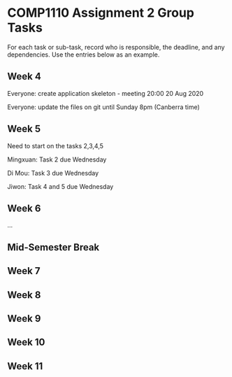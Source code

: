 # COMP1110 Assignment 2 Group Tasks

For each task or sub-task, record who is responsible, the deadline, and any dependencies.
Use the entries below as an example.

## Week 4

Everyone: create application skeleton - meeting 20:00 20 Aug 2020

Everyone: update the files on git until Sunday 8pm (Canberra time)

## Week 5

Need to start on the tasks 2,3,4,5

Mingxuan: Task 2 due Wednesday

Di Mou: Task 3 due Wednesday

Jiwon: Task 4 and 5 due Wednesday


## Week 6

...

## Mid-Semester Break

## Week 7

## Week 8

## Week 9

## Week 10

## Week 11

